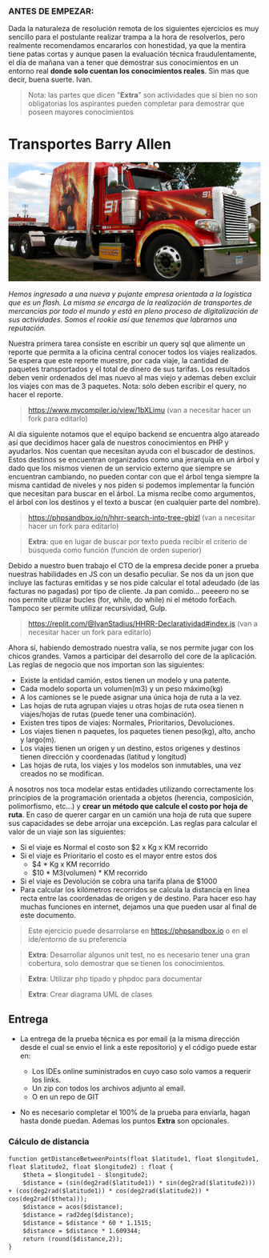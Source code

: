 ### ANTES DE EMPEZAR: 
Dada la naturaleza de resolución remota de los siguientes ejercicios es muy sencillo para el postulante realizar trampa a la hora de resolverlos, pero realmente recomendamos encararlos con honestidad, ya que la mentira tiene patas cortas y aunque pasen la evaluación técnica fraudulentamente, el día de mañana van a tener que demostrar sus conocimientos en un entorno real **donde solo cuentan los conocimientos reales**. Sin mas que decir, buena suerte. Ivan.

> Nota: las partes que dicen "**Extra**" son actividades que si bien no son obligatorias los aspirantes pueden completar para demostrar que poseen mayores conocimientos

# Transportes Barry Allen

![transportes Barry Allen](./flash.png)

_Hemos ingresado a una nueva y pujante empresa orientada a la logística que es un flash. La misma se encarga de la realización de transportes de mercancias por todo el mundo y está en pleno proceso de digitalización de sus actividades. Somos el rookie así que tenemos que labrarnos una reputación._

Nuestra primera tarea consiste en escribir un query sql que alimente un reporte que permita a la oficina central conocer todos los viajes realizados. Se espera que este reporte muestre, por cada viaje, la cantidad de paquetes transportados y el total de dinero de sus tarifas. Los resultados deben venir ordenados del mas nuevo al mas viejo y ademas deben excluir los viajes con mas de 3 paquetes. Nota: solo deben escribir el query, no hacer el reporte.

> https://www.mycompiler.io/view/1bXLimu (van a necesitar hacer un fork para editarlo)

Al día siguiente notamos que el equipo backend se encuentra algo atareado así que decidimos hacer gala de nuestros conocimientos en PHP y ayudarlos. Nos cuentan que necesitan ayuda con el buscador de destinos. Estos destinos se encuentran organizados como una jerarquía en un árbol y dado que los mismos vienen de un servicio externo que siempre se encuentran cambiando, no pueden contar con que el árbol tenga siempre la misma cantidad de niveles y nos piden si podemos implementar la función que necesitan para buscar en el árbol. La misma recibe como argumentos, el árbol con los destinos y el texto a buscar (en cualquier parte del nombre).

> https://phpsandbox.io/n/hhrr-search-into-tree-gbizl (van a necesitar hacer un fork para editarlo)

> **Extra**: que en lugar de buscar por texto pueda recibir el criterio de búsqueda como función (función de orden superior)

Debido a nuestro buen trabajo el CTO de la empresa decide poner a prueba nuestras habilidades en JS con un desafio peculiar. Se nos da un json que incluye las facturas emitidas y se nos pide calcular el total adeudado (de las facturas no pagadas) por tipo de cliente. Ja pan comido... peeeero no se nos permite utilizar bucles (for, while, do while) ni el método forEach. Tampoco ser permite utilizar recursividad, Gulp.

> https://replit.com/@IvanStadius/HHRR-Declaratividad#index.js (van a necesitar hacer un fork para editarlo)

Ahora sí, habiendo demostrado nuestra valía, se nos permite jugar con los chicos grandes. Vamos a participar del desarrollo  del core de la aplicación. Las reglas de negocio que nos importan son las siguientes:

* Existe la entidad camión, estos tienen un modelo y una patente.
* Cada modelo soporta un volumen(m3) y un peso máximo(kg)
* A los camiones se le puede asignar una única hoja de ruta a la vez.
* Las hojas de ruta agrupan viajes u otras hojas de ruta osea tienen n viajes/hojas de rutas (puede tener una combinación).
* Existen tres tipos de viajes: Normales, Prioritarios, Devoluciones.
* Los viajes tienen n paquetes, los paquetes tienen peso(kg), alto, ancho y largo(m).
* Los viajes tienen un origen y un destino, estos origenes y destinos tienen dirección y coordenadas (latitud y longitud)
* Las hojas de ruta, los viajes y los modelos son inmutables, una vez creados no se modifican.

A nosotros nos toca modelar estas entidades utilizando correctamente los principios de la programación orientada a objetos (herencia, composición, polimorfismo, etc...) y **crear un método que calcule el costo por hoja de ruta**. En caso de querer cargar en un camión una hoja de ruta que supere sus capacidades se debe arrojar una excepción. Las reglas para calcular el valor de un viaje son las siguientes:

* Si el viaje es Normal el costo son $2 x Kg x KM recorrido
* Si el viaje es Prioritario el costo es el mayor entre estos dos
    * $4 * Kg x KM recorrido
    * $10 * M3(volumen) * KM recorrido
* Si el viaje es Devolución se cobra una tarifa plana de $1000
* Para calcular los kilómetros recorridos se calcula la distancia en linea recta entre las coordenadas de origen y de destino. Para hacer eso hay muchas funciones en internet, dejamos una que pueden usar al final de este documento.

> Este ejercicio puede desarrolarse en https://phpsandbox.io o en el ide/entorno de su preferencia

> **Extra**: Desarrollar algunos unit test, no es necesario tener una gran cobertura, solo demostrar que se tienen los conocimientos.

> **Extra**: Utilizar php tipado y phpdoc para documentar

> **Extra**: Crear diagrama UML de clases

## Entrega
* La entrega de la prueba técnica es por email (a la misma dirección desde el cual se envio el link a este repositorio) y el código puede estar en:
    * Los IDEs online suministrados en cuyo caso solo vamos a requerir los links.
    * Un zip con todos los archivos adjunto al email.
    * O en un repo de GIT

* No es necesario completar el 100% de la prueba para enviarla, hagan hasta donde puedan. Ademas los puntos **Extra** son opcionales.



### Cálculo de distancia


```
function getDistanceBetweenPoints(float $latitude1, float $longitude1, float $latitude2, float $longitude2) : float {
    $theta = $longitude1 - $longitude2; 
    $distance = (sin(deg2rad($latitude1)) * sin(deg2rad($latitude2))) + (cos(deg2rad($latitude1)) * cos(deg2rad($latitude2)) * cos(deg2rad($theta))); 
    $distance = acos($distance); 
    $distance = rad2deg($distance); 
    $distance = $distance * 60 * 1.1515; 
    $distance = $distance * 1.609344;
    return (round($distance,2)); 
}
```
